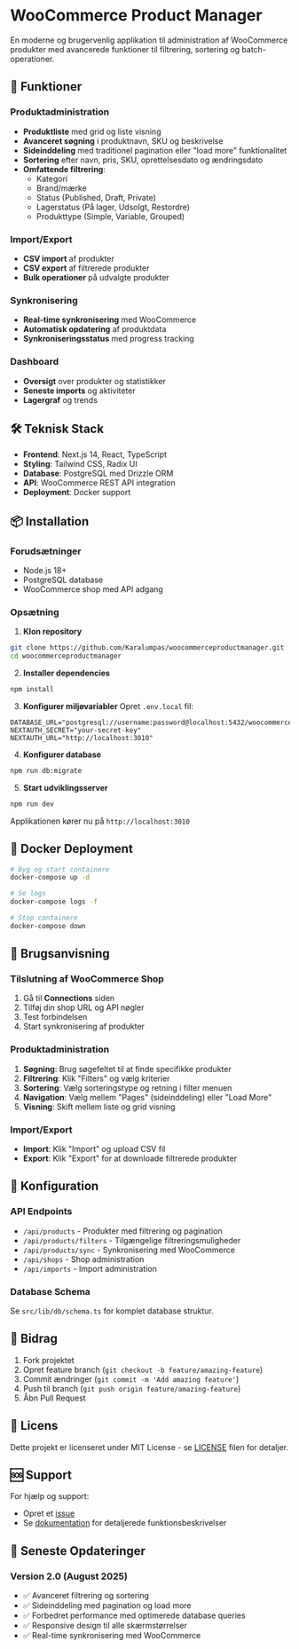 # WooCommerce Product Manager

En moderne og brugervenlig applikation til administration af WooCommerce produkter med avancerede funktioner til filtrering, sortering og batch-operationer.

## 🚀 Funktioner

### Produktadministration
- **Produktliste** med grid og liste visning
- **Avanceret søgning** i produktnavn, SKU og beskrivelse
- **Sideinddeling** med traditionel pagination eller "load more" funktionalitet
- **Sortering** efter navn, pris, SKU, oprettelsesdato og ændringsdato
- **Omfattende filtrering**:
  - Kategori
  - Brand/mærke
  - Status (Published, Draft, Private)
  - Lagerstatus (På lager, Udsolgt, Restordre)
  - Produkttype (Simple, Variable, Grouped)

### Import/Export
- **CSV import** af produkter
- **CSV export** af filtrerede produkter
- **Bulk operationer** på udvalgte produkter

### Synkronisering
- **Real-time synkronisering** med WooCommerce
- **Automatisk opdatering** af produktdata
- **Synkroniseringsstatus** med progress tracking

### Dashboard
- **Oversigt** over produkter og statistikker
- **Seneste imports** og aktiviteter
- **Lagergraf** og trends

## 🛠 Teknisk Stack

- **Frontend**: Next.js 14, React, TypeScript
- **Styling**: Tailwind CSS, Radix UI
- **Database**: PostgreSQL med Drizzle ORM
- **API**: WooCommerce REST API integration
- **Deployment**: Docker support

## 📦 Installation

### Forudsætninger
- Node.js 18+
- PostgreSQL database
- WooCommerce shop med API adgang

### Opsætning

1. **Klon repository**
```bash
git clone https://github.com/Karalumpas/woocommerceproductmanager.git
cd woocommerceproductmanager
```

2. **Installer dependencies**
```bash
npm install
```

3. **Konfigurer miljøvariabler**
Opret `.env.local` fil:
```env
DATABASE_URL="postgresql://username:password@localhost:5432/woocommerce_manager"
NEXTAUTH_SECRET="your-secret-key"
NEXTAUTH_URL="http://localhost:3010"
```

4. **Konfigurer database**
```bash
npm run db:migrate
```

5. **Start udviklingsserver**
```bash
npm run dev
```

Applikationen kører nu på `http://localhost:3010`

## 🐳 Docker Deployment

```bash
# Byg og start containere
docker-compose up -d

# Se logs
docker-compose logs -f

# Stop containere
docker-compose down
```

## 📖 Brugsanvisning

### Tilslutning af WooCommerce Shop
1. Gå til **Connections** siden
2. Tilføj din shop URL og API nøgler
3. Test forbindelsen
4. Start synkronisering af produkter

### Produktadministration
1. **Søgning**: Brug søgefeltet til at finde specifikke produkter
2. **Filtrering**: Klik "Filters" og vælg kriterier
3. **Sortering**: Vælg sorteringstype og retning i filter menuen
4. **Navigation**: Vælg mellem "Pages" (sideinddeling) eller "Load More"
5. **Visning**: Skift mellem liste og grid visning

### Import/Export
- **Import**: Klik "Import" og upload CSV fil
- **Export**: Klik "Export" for at downloade filtrerede produkter

## 🔧 Konfiguration

### API Endpoints
- `/api/products` - Produkter med filtrering og pagination
- `/api/products/filters` - Tilgængelige filtreringsmuligheder
- `/api/products/sync` - Synkronisering med WooCommerce
- `/api/shops` - Shop administration
- `/api/imports` - Import administration

### Database Schema
Se `src/lib/db/schema.ts` for komplet database struktur.

## 🤝 Bidrag

1. Fork projektet
2. Opret feature branch (`git checkout -b feature/amazing-feature`)
3. Commit ændringer (`git commit -m 'Add amazing feature'`)
4. Push til branch (`git push origin feature/amazing-feature`)
5. Åbn Pull Request

## 📝 Licens

Dette projekt er licenseret under MIT License - se [LICENSE](LICENSE) filen for detaljer.

## 🆘 Support

For hjælp og support:
- Opret et [issue](https://github.com/Karalumpas/woocommerceproductmanager/issues)
- Se [dokumentation](PRODUCT_FEATURES.md) for detaljerede funktionsbeskrivelser

## 🔄 Seneste Opdateringer

### Version 2.0 (August 2025)
- ✅ Avanceret filtrering og sortering
- ✅ Sideinddeling med pagination og load more
- ✅ Forbedret performance med optimerede database queries
- ✅ Responsive design til alle skærmstørrelser
- ✅ Real-time synkronisering med WooCommerce